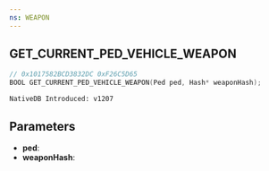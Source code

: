 ```yaml
---
ns: WEAPON
---
```

## GET_CURRENT_PED_VEHICLE_WEAPON

```c
// 0x1017582BCD3832DC 0xF26C5D65
BOOL GET_CURRENT_PED_VEHICLE_WEAPON(Ped ped, Hash* weaponHash);
```

```
NativeDB Introduced: v1207
```

## Parameters
* **ped**:
* **weaponHash**:
